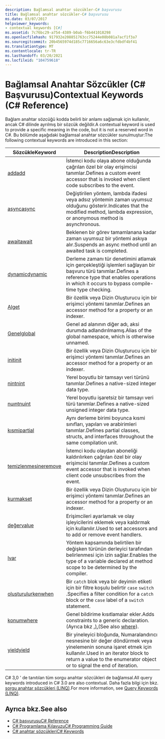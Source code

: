```yaml
---
description: Bağlamsal anahtar sözcükler-C# başvurusu
title: Bağlamsal anahtar sözcükler-C# başvurusu
ms.date: 03/07/2017
helpviewer_keywords:
- contextual keywords [C#]
ms.assetid: 7c76bc29-a754-4389-b0ab-f6b441018298
ms.openlocfilehash: 917932e208851763cc75244e08b081a7acf1f3a7
ms.sourcegitcommit: 20b4565974d185c7716656a6c63e3cfdbdf4bf41
ms.translationtype: MT
ms.contentlocale: tr-TR
ms.lasthandoff: 03/20/2021
ms.locfileid: "104759618"
---
```

# <a name="contextual-keywords-c-reference"></a><span data-ttu-id="fafba-103">Bağlamsal Anahtar Sözcükler (C# Başvurusu)</span><span class="sxs-lookup"><span data-stu-id="fafba-103">Contextual Keywords (C# Reference)</span></span>

<span data-ttu-id="fafba-104">Bağlam anahtar sözcüğü kodda belirli bir anlamı sağlamak için kullanılır, ancak C# dilinde ayrılmış bir sözcük değildir.</span><span class="sxs-lookup"><span data-stu-id="fafba-104">A contextual keyword is used to provide a specific meaning in the code, but it is not a reserved word in C#.</span></span> <span data-ttu-id="fafba-105">Bu bölümde aşağıdaki bağlamsal anahtar sözcükler sunulmuştur:</span><span class="sxs-lookup"><span data-stu-id="fafba-105">The following contextual keywords are introduced in this section:</span></span>  
  
|<span data-ttu-id="fafba-106">Sözcükle</span><span class="sxs-lookup"><span data-stu-id="fafba-106">Keyword</span></span>|<span data-ttu-id="fafba-107">Description</span><span class="sxs-lookup"><span data-stu-id="fafba-107">Description</span></span>|  
|-------------|-----------------|  
|[<span data-ttu-id="fafba-108">add</span><span class="sxs-lookup"><span data-stu-id="fafba-108">add</span></span>](./add.md)|<span data-ttu-id="fafba-109">İstemci kodu olaya abone olduğunda çağrılan özel bir olay erişimcisi tanımlar.</span><span class="sxs-lookup"><span data-stu-id="fafba-109">Defines a custom event accessor that is invoked when client code subscribes to the event.</span></span>|  
|[<span data-ttu-id="fafba-110">async</span><span class="sxs-lookup"><span data-stu-id="fafba-110">async</span></span>](./async.md)|<span data-ttu-id="fafba-111">Değiştirilen yöntem, lambda ifadesi veya adsız yöntemin zaman uyumsuz olduğunu gösterir.</span><span class="sxs-lookup"><span data-stu-id="fafba-111">Indicates that the modified method, lambda expression, or anonymous method is asynchronous.</span></span>|  
|[<span data-ttu-id="fafba-112">await</span><span class="sxs-lookup"><span data-stu-id="fafba-112">await</span></span>](../operators/await.md)|<span data-ttu-id="fafba-113">Beklenen bir görev tamamlanana kadar zaman uyumsuz bir yöntemi askıya alır.</span><span class="sxs-lookup"><span data-stu-id="fafba-113">Suspends an async method until an awaited task is completed.</span></span>|  
|[<span data-ttu-id="fafba-114">dynamic</span><span class="sxs-lookup"><span data-stu-id="fafba-114">dynamic</span></span>](../builtin-types/reference-types.md)|<span data-ttu-id="fafba-115">Derleme zamanı tür denetimini atlamak için gerçekleştiği işlemleri sağlayan bir başvuru türü tanımlar.</span><span class="sxs-lookup"><span data-stu-id="fafba-115">Defines a reference type that enables operations in which it occurs to bypass compile-time type checking.</span></span>|  
|[<span data-ttu-id="fafba-116">Al</span><span class="sxs-lookup"><span data-stu-id="fafba-116">get</span></span>](./get.md)|<span data-ttu-id="fafba-117">Bir özellik veya Dizin Oluşturucu için bir erişimci yöntemi tanımlar.</span><span class="sxs-lookup"><span data-stu-id="fafba-117">Defines an accessor method for a property or an indexer.</span></span>|  
|[<span data-ttu-id="fafba-118">Genel</span><span class="sxs-lookup"><span data-stu-id="fafba-118">global</span></span>](../operators/namespace-alias-qualifier.md)|<span data-ttu-id="fafba-119">Genel ad alanının diğer adı, aksi durumda adlandırılmamış.</span><span class="sxs-lookup"><span data-stu-id="fafba-119">Alias of the global namespace, which is otherwise unnamed.</span></span>|  
|[<span data-ttu-id="fafba-120">init</span><span class="sxs-lookup"><span data-stu-id="fafba-120">init</span></span>](./init.md)|<span data-ttu-id="fafba-121">Bir özellik veya Dizin Oluşturucu için bir erişimci yöntemi tanımlar.</span><span class="sxs-lookup"><span data-stu-id="fafba-121">Defines an accessor method for a property or an indexer.</span></span>|  
|[<span data-ttu-id="fafba-122">nint</span><span class="sxs-lookup"><span data-stu-id="fafba-122">nint</span></span>](../builtin-types/nint-nuint.md)|<span data-ttu-id="fafba-123">Yerel boyutlu bir tamsayı veri türünü tanımlar.</span><span class="sxs-lookup"><span data-stu-id="fafba-123">Defines a native-sized integer data type.</span></span>|  
|[<span data-ttu-id="fafba-124">nuınt</span><span class="sxs-lookup"><span data-stu-id="fafba-124">nuint</span></span>](../builtin-types/nint-nuint.md)|<span data-ttu-id="fafba-125">Yerel boyutlu işaretsiz bir tamsayı veri türü tanımlar.</span><span class="sxs-lookup"><span data-stu-id="fafba-125">Defines a native-sized unsigned integer data type.</span></span>|  
|[<span data-ttu-id="fafba-126">kısmi</span><span class="sxs-lookup"><span data-stu-id="fafba-126">partial</span></span>](./partial-type.md)|<span data-ttu-id="fafba-127">Aynı derleme birimi boyunca kısmi sınıfları, yapıları ve arabirimleri tanımlar.</span><span class="sxs-lookup"><span data-stu-id="fafba-127">Defines partial classes, structs, and interfaces throughout the same compilation unit.</span></span>|  
|[<span data-ttu-id="fafba-128">temizlenmesine</span><span class="sxs-lookup"><span data-stu-id="fafba-128">remove</span></span>](./remove.md)|<span data-ttu-id="fafba-129">İstemci kodu olaydan aboneliği kaldırılırken çağrılan özel bir olay erişimcisi tanımlar.</span><span class="sxs-lookup"><span data-stu-id="fafba-129">Defines a custom event accessor that is invoked when client code unsubscribes from the event.</span></span>|  
|[<span data-ttu-id="fafba-130">kurmak</span><span class="sxs-lookup"><span data-stu-id="fafba-130">set</span></span>](./set.md)|<span data-ttu-id="fafba-131">Bir özellik veya Dizin Oluşturucu için bir erişimci yöntemi tanımlar.</span><span class="sxs-lookup"><span data-stu-id="fafba-131">Defines an accessor method for a property or an indexer.</span></span>|  
|[<span data-ttu-id="fafba-132">değer</span><span class="sxs-lookup"><span data-stu-id="fafba-132">value</span></span>](./value.md)|<span data-ttu-id="fafba-133">Erişimcileri ayarlamak ve olay işleyicilerini eklemek veya kaldırmak için kullanılır.</span><span class="sxs-lookup"><span data-stu-id="fafba-133">Used to set accessors and to add or remove event handlers.</span></span>|  
|[<span data-ttu-id="fafba-134">l</span><span class="sxs-lookup"><span data-stu-id="fafba-134">var</span></span>](./var.md)|<span data-ttu-id="fafba-135">Yöntem kapsamında belirtilen bir değişken türünün derleyici tarafından belirlenmesi için izin sağlar.</span><span class="sxs-lookup"><span data-stu-id="fafba-135">Enables the type of a variable declared at method scope to be determined by the compiler.</span></span>|  
|[<span data-ttu-id="fafba-136">oluşturulurken</span><span class="sxs-lookup"><span data-stu-id="fafba-136">when</span></span>](when.md)|<span data-ttu-id="fafba-137">Bir `catch` blok veya bir deyimin etiketi için bir filtre koşulu belirtir `case` `switch` .</span><span class="sxs-lookup"><span data-stu-id="fafba-137">Specifies a filter condition for a `catch` block or the `case` label of a `switch` statement.</span></span>|
|[<span data-ttu-id="fafba-138">konum</span><span class="sxs-lookup"><span data-stu-id="fafba-138">where</span></span>](./where-generic-type-constraint.md)|<span data-ttu-id="fafba-139">Genel bildirime kısıtlamalar ekler.</span><span class="sxs-lookup"><span data-stu-id="fafba-139">Adds constraints to a generic declaration.</span></span> <span data-ttu-id="fafba-140">(Ayrıca bkz [.).](./where-clause.md)</span><span class="sxs-lookup"><span data-stu-id="fafba-140">(See also [where](./where-clause.md)).</span></span>|  
|[<span data-ttu-id="fafba-141">yield</span><span class="sxs-lookup"><span data-stu-id="fafba-141">yield</span></span>](./yield.md)|<span data-ttu-id="fafba-142">Bir yineleyici bloğunda, Numaralandırıcı nesnesine bir değer döndürmek veya yinelemenin sonuna işaret etmek için kullanılır.</span><span class="sxs-lookup"><span data-stu-id="fafba-142">Used in an iterator block to return a value to the enumerator object or to signal the end of iteration.</span></span>|  
  
 <span data-ttu-id="fafba-143">C# 3,0 ' de tanıtılan tüm sorgu anahtar sözcükleri de bağlamsal.</span><span class="sxs-lookup"><span data-stu-id="fafba-143">All query keywords introduced in C# 3.0 are also contextual.</span></span> <span data-ttu-id="fafba-144">Daha fazla bilgi için bkz. [sorgu anahtar sözcükleri (LINQ)](./query-keywords.md).</span><span class="sxs-lookup"><span data-stu-id="fafba-144">For more information, see [Query Keywords (LINQ)](./query-keywords.md).</span></span>  
  
## <a name="see-also"></a><span data-ttu-id="fafba-145">Ayrıca bkz.</span><span class="sxs-lookup"><span data-stu-id="fafba-145">See also</span></span>

- [<span data-ttu-id="fafba-146">C# başvurusu</span><span class="sxs-lookup"><span data-stu-id="fafba-146">C# Reference</span></span>](../index.md)
- [<span data-ttu-id="fafba-147">C# Programlama Kılavuzu</span><span class="sxs-lookup"><span data-stu-id="fafba-147">C# Programming Guide</span></span>](../../programming-guide/index.md)
- [<span data-ttu-id="fafba-148">C# anahtar sözcükleri</span><span class="sxs-lookup"><span data-stu-id="fafba-148">C# Keywords</span></span>](./index.md)
